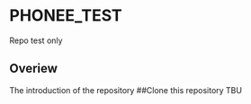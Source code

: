 # PHONEE_TEST
Repo test only
## Overiew
The introduction of the repository
##Clone this repository
TBU
